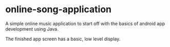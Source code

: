# online-song-application
A simple online music application to start off with the basics of android app development using Java.

The finished app screen has a basic, low level display.






